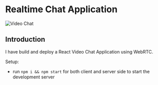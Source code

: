 # Realtime Chat Application

![Video Chat](https://i.ibb.co/7WZRLD1/122.jpg)

## Introduction

 I have build and deploy a React Video Chat Application using WebRTC.

Setup:

- run `npm i && npm start` for both client and server side to start the development server
